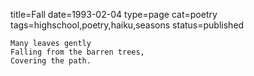 title=Fall
date=1993-02-04
type=page
cat=poetry
tags=highschool,poetry,haiku,seasons
status=published
~~~~~~
Many leaves gently
Falling from the barren trees,
Covering the path.
